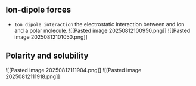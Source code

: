 ## Ion-dipole forces
* `Ion dipole interaction` the electrostatic interaction between and ion and a polar molecule.
![[Pasted image 20250812100950.png]]
![[Pasted image 20250812101050.png]]

## Polarity and solubility
![[Pasted image 20250812111904.png]]
![[Pasted image 20250812111918.png]]
